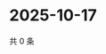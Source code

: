 # 2025-10-17

共 0 条

<!-- BEGIN ZHIHUVIDEO -->
<!-- 最后更新时间 Fri Oct 17 2025 02:16:29 GMT+0800 (China Standard Time) -->

<!-- END ZHIHUVIDEO -->
